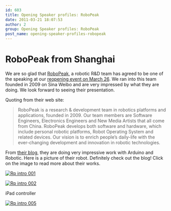 ```yaml
---
id: 603
title: Opening Speaker profiles: RoboPeak
date: 2011-03-21 18:07:53
author: 2
group: Opening Speaker profiles: RoboPeak
post_name: opening-speaker-profiles-robopeak
---
```


# RoboPeak from Shanghai

We are so glad that [RoboPeak](http://www.robopeak.com/), a robotic R&D team has agreed to be one of the speaking at our [reopening event on March 26](http://xinchejian.com/event/?regevent%5Faction=register&event%5Fid=2&name%5Fof%5Fevent=XinCheJianGrandOpening). We ran into this team founded in 2009 on Sina Weibo and are very impressed by what they are doing. We look forward to seeing their presentation.

Quoting from their web site:

> RoboPeak is a research & development team in robotics platforms and applications, founded in 2009. Our team members are Software Engineers, Electronics Engineers and New Media Artists that all come from China. RoboPeak develops both software and hardware, which include personal robotic platforms, Robot Operating System and related devices. Our vision is to enrich people’s daily-life with the ever-changing development and innovation in robotic technologies.

From [their blog](http://www.robopeak.net/blog/), they are doing very impressive work with Arduino and Robotic. Here is a picture of their robot. Definitely check out the blog! Click on the image to read more about their works.

[ ![Rp intro 001](http://139.162.84.35/wp-content/uploads/2011/03/rp_intro_001.jpg "rp_intro_001.jpg") ](http://www.robopeak.net/blog/?p=24) 

[ ![Rp intro 002](http://139.162.84.35/wp-content/uploads/2011/03/rp_intro_002.jpg "rp_intro_002.jpg") ](http://www.robopeak.net/blog/?p=24) 

iPad controller

[ ![Rp intro 005](http://139.162.84.35/wp-content/uploads/2011/03/rp_intro_005.jpg "rp_intro_005.jpg") ](http://www.robopeak.net/blog/?p=24)
